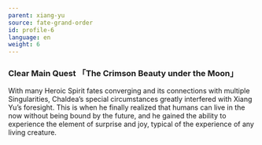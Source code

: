 ```yaml
---
parent: xiang-yu
source: fate-grand-order
id: profile-6
language: en
weight: 6
---
```


### Clear Main Quest 「The Crimson Beauty under the Moon」

With many Heroic Spirit fates converging and its connections with multiple Singularities, Chaldea’s special circumstances greatly interfered with Xiang Yu’s foresight. This is when he finally realized that humans can live in the now without being bound by the future, and he gained the ability to experience the element of surprise and joy, typical of the experience of any living creature.
